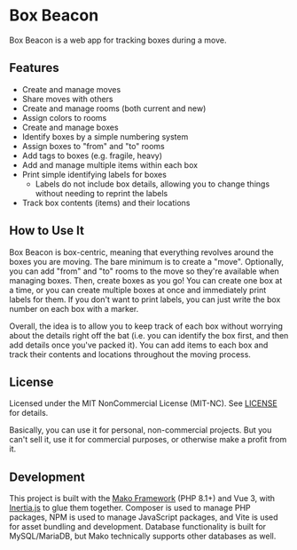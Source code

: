 # Box Beacon
Box Beacon is a web app for tracking boxes during a move.

## Features
- Create and manage moves
- Share moves with others
- Create and manage rooms (both current and new)
- Assign colors to rooms
- Create and manage boxes
- Identify boxes by a simple numbering system
- Assign boxes to "from" and "to" rooms
- Add tags to boxes (e.g. fragile, heavy)
- Add and manage multiple items within each box
- Print simple identifying labels for boxes
	- Labels do not include box details, allowing you to change things without needing to reprint the labels
- Track box contents (items) and their locations

## How to Use It
Box Beacon is box-centric, meaning that everything revolves around the boxes you are moving. The bare minimum is to create a "move". Optionally, you can add "from" and "to" rooms to the move so they're available when managing boxes. Then, create boxes as you go! You can create one box at a time, or you can create multiple boxes at once and immediately print labels for them. If you don't want to print labels, you can just write the box number on each box with a marker.

Overall, the idea is to allow you to keep track of each box without worrying about the details right off the bat (i.e. you can identify the box first, and then add details once you've packed it). You can add items to each box and track their contents and locations throughout the moving process.

## License
Licensed under the MIT NonCommercial License (MIT-NC). See [LICENSE](LICENSE) for details.

Basically, you can use it for personal, non-commercial projects. But you can't sell it, use it for commercial purposes, or otherwise make a profit from it.

## Development
This project is built with the [Mako Framework](https://makoframework.com/docs/10.0) (PHP 8.1+) and Vue 3, with [Inertia.js](https://inertiajs.com/) to glue them together. Composer is used to manage PHP packages, NPM is used to manage JavaScript packages, and Vite is used for asset bundling and development. Database functionality is built for MySQL/MariaDB, but Mako technically supports other databases as well.